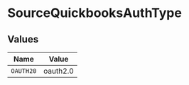 # SourceQuickbooksAuthType


## Values

| Name      | Value     |
| --------- | --------- |
| `OAUTH20` | oauth2.0  |